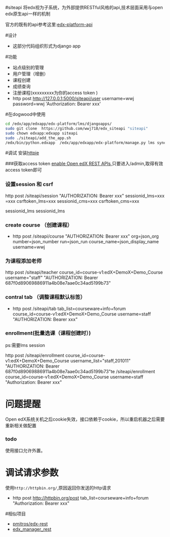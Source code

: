 #siteapi
将edx视为子系统，为外部提供RESTful风格的api,技术层面采用与open edx原生api一样的机制

官方的既有的api参考这里:[edx-platform-api](http://edx.readthedocs.org/projects/edx-platform-api/en/latest/)

#设计
*  这部分代码组织形式为django app

#功能
*  站点级别的管理
*  用户管理（增删）
*  课程创建
*  成绩查询
*  注册课程(xxxxxxxxx为你的access token )
*  http post http://127.0.0.1:5000/siteapi/user username=wwj password=wwj 'Authorization: Bearer xxx'

#在dogwood中使用
```bash
cd /edx/app/edxapp/edx-platform/lms/djangoapps/
sudo git clone  https://github.com/wwj718/edx_siteapi "siteapi"
sudo chown edxapp:edxapp siteapi
sudo ./siteapi/add_the_app.sh
/edx/bin/python.edxapp  /edx/app/edxapp/edx-platform/manage.py lms syncdb --settings=aws
```

#调试
安装[httpie](https://github.com/jkbrzt/httpie)



###获取access token
[enable Open edX REST APIs](http://blog.just4fun.site/edx-api.html),只要进入/admin,取得有效access token即可

### 设置session 和 csrf
http post /siteapi/session  "AUTHORIZATION: Bearer xxx" sessionid_lms=xxx =xxx csrftoken_lms=xxx sessionid_cms=xxx csrftoken_cms=xxx

sessionid_lms
sessionid_lms

### create course （创建课程）
*  http post /siteapi/course  "AUTHORIZATION: Bearer xxx" org=json_org number=json_number run=json_run course_name=json_display_name username=wwj

### 为课程添加老师

http post /siteapi/teacher course_id=course-v1:edX+DemoX+Demo_Course username="staff" "AUTHORIZATION: Bearer 687f0d89069886911a4b08e7aae0c34ad5199b73"

### contral tab （调整课程默认标签）
*  http  post /siteapi/tab   tab_list=courseware+info+forum course_id=course-v1:edX+DemoX+Demo_Course username=staff  "AUTHORIZATION: Bearer xxx"

### enrollment(批量选课（课程创建时）)
ps:需要lms session

http post /siteapi/enrollment course_id=course-v1:edX+DemoX+Demo_Course username_list="staff,201011" "AUTHORIZATION: Bearer 687f0d89069886911a4b08e7aae0c34ad5199b73"te /siteapi/enrollment course_id=course-v1:edX+DemoX+Demo_Course username=staff "Authorization: Bearer xxx"


# 问题提醒
Open edX系统关机之后cookie失效，接口依赖于cookie，所以重启机器之后需要重新相关做配置

### todo
使用接口允许外置。

# 调试请求参数
使用`http://httpbin.org/`,原因返回你发送的http请求

*  http post http://httpbin.org/post tab_list=courseware+info+forum "Authorization: Bearer xxx"





#相似项目
*  [pmitros/edx-rest](https://github.com/pmitros/edx-rest/blob/master/src/edxrest.py)
*  [edx_manager_rest](https://github.com/wwj718/edx_manager_rest)
